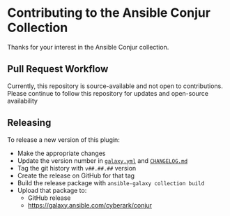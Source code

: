 # Contributing to the Ansible Conjur Collection

Thanks for your interest in the Ansible Conjur collection.

## Pull Request Workflow

Currently, this repository is source-available and not open to contributions.  Please continue to follow this repository for updates and open-source availability

## Releasing

To release a new version of this plugin:

- Make the appropriate changes
- Update the version number in [`galaxy.yml`](galaxy.yml) and [`CHANGELOG.md`](CHANGELOG.md)
- Tag the git history with `v##.##.##` version
- Create the release on GitHub for that tag
- Build the release package with `ansible-galaxy collection build`
- Upload that package to:
  - GitHub release
  - https://galaxy.ansible.com/cyberark/conjur
